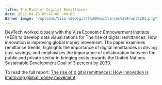 ```yaml
---
title: The Rise of Digital Remittances
date: 2021-04-15 08:47:00 -04:00
Banner Image: "/uploads/Visa-%20Digital%20Remittances%20Front%201.png"
---
```



DevTech worked closely with the Visa Economic Empowerment Institute (VEEI) to develop data visualizations for The rise of digital remittances: How innovation is improving global money movement. The paper examines remittance trends, highlights the importance of digital remittances in driving cost savings, and emphasizes the importance of collaboration between the public and private sector in bringing costs towards the United Nations Sustainable Development Goal of 3 percent by 2030.

To read the full report: [The rise of digital remittances: How innovation is improving global money movement](https://usa.visa.com/sites/visa-economic-empowerment-institute/future-payments/the-rise-of-digital-remittances.html)